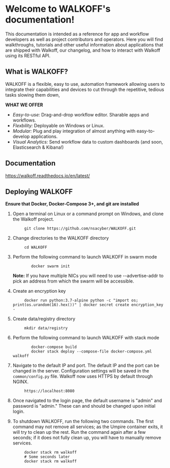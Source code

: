 Welcome to WALKOFF's documentation!
===================================
This documentation is intended as a reference for app and workflow developers as well as project contributors and operators.
Here you will find walkthroughs, tutorials and other useful information about applications that are shipped with Walkoff, our changelog, and how to interact with Walkoff using its RESTful API.

What is WALKOFF?
------------------
WALKOFF is a flexible, easy to use, automation framework allowing users to integrate their capabilities and devices to cut through the repetitive, tedious tasks slowing them down,

**WHAT WE OFFER**
 - *Easy-to-use:* Drag-and-drop workflow editor. Sharable apps and workflows.
 - *Flexbility:* Deployable on Windows or Linux.
 - *Modular:* Plug and play integration of almost anything with easy-to-develop applications.
 - *Visual Analytics:* Send workflow data to custom dashboards (and soon, Elasticsearch & Kibana!)

Documentation
------------------------
https://walkoff.readthedocs.io/en/latest/

Deploying WALKOFF
------------------------
**Ensure that Docker, Docker-Compose 3+, and git are installed**

1. Open a terminal on Linux or a command prompt on Windows, and clone the Walkoff project.

            git clone https://github.com/nsacyber/WALKOFF.git

2. Change directories to the WALKOFF directory

            cd WALKOFF


3.  Perform the following command to launch WALKOFF in swarm mode

                docker swarm init

       **Note:** If you have multiple NICs you will need to use --advertise-addr to pick an address from which the swarm will be accessible.

4. Create an encryption key

            docker run python:3.7-alpine python -c "import os; print(os.urandom(16).hex())" | docker secret create encryption_key -

5. Create data/registry directory
    
    	    mkdir data/registry

6.  Perform the following command to launch WALKOFF with stack mode

                docker-compose build
                docker stack deploy --compose-file docker-compose.yml walkoff

7. Navigate to the default IP and port. The default IP and the port can be changed in the server. Configuration settings will be saved in the ``common/config.py`` file. Walkoff now uses HTTPS by default through NGINX.

            https://localhost:8080

8. Once navigated to the login page, the default username is "admin" and password is "admin." These can and should be changed upon initial login.


9. To shutdown WALKOFF, run the following two commands. The first command may not remove all services; as the Umpire container exits, it will try to clean up the rest. Run the command again after a few seconds; if it does not fully clean up, you will have to manually remove services.

            docker stack rm walkoff
            # Some seconds later
            docker stack rm walkoff
